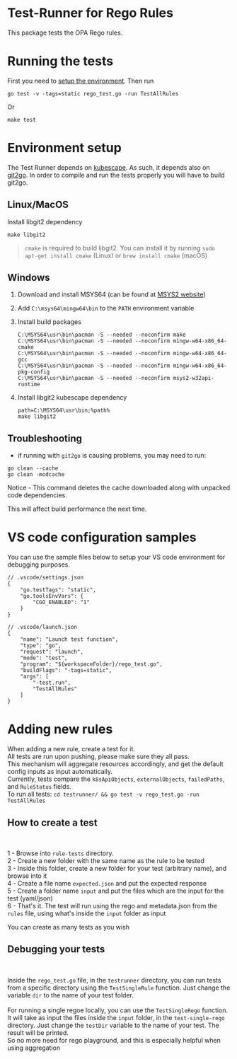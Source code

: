 # Test-Runner for Rego Rules
This package tests the OPA Rego rules.

# Running the tests
First you need to [setup the environment](#environment-setup). Then run

```
go test -v -tags=static rego_test.go -run TestAllRules
```
Or
```
make test
```

# Environment setup
The Test Runner depends on [kubescape](https://github.com/kubescape/kubescape). As such, it depends also on [git2go](https://github.com/libgit2/git2go). In order to compile and run the tests properly you will have to build git2go.

## Linux/MacOS
Install libgit2 dependency
   
```
make libgit2
```

> `cmake` is required to build libgit2. You can install it by running `sudo apt-get install cmake` (Linux) or `brew install cmake` (macOS)

## Windows
1. Download and install MSYS64 (can be found at [MSYS2 website](https://www.msys2.org/))
2. Add `C:\msys64\mingw64\bin` to the `PATH` environment variable
3. Install build packages
    ```
    C:\MSYS64\usr\bin\pacman -S --needed --noconfirm make
    C:\MSYS64\usr\bin\pacman -S --needed --noconfirm mingw-w64-x86_64-cmake
    C:\MSYS64\usr\bin\pacman -S --needed --noconfirm mingw-w64-x86_64-gcc
    C:\MSYS64\usr\bin\pacman -S --needed --noconfirm mingw-w64-x86_64-pkg-config
    C:\MSYS64\usr\bin\pacman -S --needed --noconfirm msys2-w32api-runtime
    ```

4. Install libgit2 kubescape dependency
   
    ```
    path=C:\MSYS64\usr\bin;%path%
    make libgit2
    ```

## Troubleshooting

* if running with `git2go` is causing problems, you may need to run: 
```
go clean --cache
go clean -modcache
```
Notice - This command deletes the cache downloaded along with unpacked code dependencies.

This will affect build performance the next time.

# VS code configuration samples

You can use the sample files below to setup your VS code environment for debugging purposes.

```json5
// .vscode/settings.json
{
    "go.testTags": "static",
    "go.toolsEnvVars": {
        "CGO_ENABLED": "1"
    }
}
```
```json5
// .vscode/launch.json
{
    "name": "Launch test function",
    "type": "go",
    "request": "launch",
    "mode": "test",
    "program": "${workspaceFolder}/rego_test.go",
    "buildFlags": "-tags=static",
    "args": [
        "-test.run",
        "TestAllRules"
    ]
}
```

# Adding new rules


When adding a new rule, create a test for it.  
All tests are run upon pushing, please make sure they all pass.    
This mechanism will aggregate resources accordingly, and get the default config inputs as input automatically.  
Currently, tests compare the `k8sApiObjects`, `externalObjects`, `failedPaths`, and `RuleStatus` fields.  
To run all tests:  `cd testrunner/ && go test -v rego_test.go -run TestAllRules`

## How to create a test
<br />

1 - Browse into `rule-tests` directory.  
2 - Create a new folder with the same name as the rule to be tested  
3 - Inside this folder, create a new folder for your test (arbitrary name), and browse into it    
4 - Create a file name `expected.json` and put the expected response  
5 - Create a folder name `input` and put the files which are the input for the test (yaml/json)  
6 - That's it. The test will run using the rego and metadata.json from the `rules` file, using what's inside the `input` folder as input

You can create as many tests as you wish

## Debugging your tests
<br />

Inside the `rego_test.go` file, in the `testrunner` directory, you can run tests from a specific directory using the `TestSingleRule` function. Just change the variable `dir` to the name of your test folder.
<br />  
For running a single regoe locally, you can use the `TestSingleRego` function. It will take as input the files inside the `input` folder, in the `test-single-rego` directory. Just change the `testDir` variable to the name of your test. The result will be printed.  
So no more need for rego playground, and this is especially helpful when using aggregation